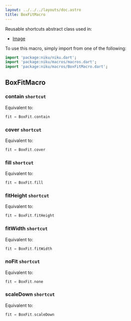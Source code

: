 ```yaml
---
layout: ../../../layouts/doc.astro
title: BoxFitMacro
---
```

Reusable shortcuts abstract class used in:
- [Image](/docs/widgets/image)


To use this macro, simply import from one of the following:
```dart
import 'package:niku/niku.dart';
import 'package:niku/macros/macros.dart';
import 'package:niku/macros/BoxFitMacro.dart';
```
## BoxFitMacro

### contain `shortcut`

Equivalent to:
```dart
fit = BoxFit.contain
```

### cover `shortcut`

Equivalent to:
```dart
fit = BoxFit.cover
```

### fill `shortcut`

Equivalent to:
```dart
fit = BoxFit.fill
```

### fitHeight `shortcut`

Equivalent to:
```dart
fit = BoxFit.fitHeight
```

### fitWidth `shortcut`

Equivalent to:
```dart
fit = BoxFit.fitWidth
```

### noFit `shortcut`

Equivalent to:
```dart
fit = BoxFit.none
```

### scaleDown `shortcut`

Equivalent to:
```dart
fit = BoxFit.scaleDown
```

